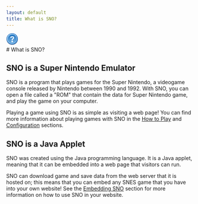 ```yaml
---
layout: default
title: What is SNO?
---
```

<div class="icon"><img src="images/help.png" /></div>
# What is SNO?

## SNO is a Super Nintendo Emulator

SNO is a program that plays games for the Super Nintendo, a videogame console released by Nintendo between 1990 and 1992. With SNO, you can open a file called a "ROM" that contain the data for Super Nintendo game, and play the game on your computer.

Playing a game using SNO is as simple as visiting a web page! You can find more information about playing games with SNO in the [How to Play](how_to_play.html) and [Configuration](configuration.html) sections.

## SNO is a Java Applet

SNO was created using the Java programming language. It is a Java applet, meaning that it can be embedded into a web page that visitors can run. 

SNO can download game and save data from the web server that it is hosted on; this means that you can embed any SNES game that you have into your own website! See the [Embedding SNO](embedding_sno.html) section for more information on how to use SNO in your website.